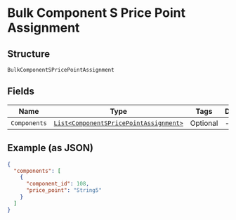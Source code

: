 
# Bulk Component S Price Point Assignment

## Structure

`BulkComponentSPricePointAssignment`

## Fields

| Name | Type | Tags | Description |
|  --- | --- | --- | --- |
| `Components` | [`List<ComponentSPricePointAssignment>`](../../doc/models/component-s-price-point-assignment.md) | Optional | - |

## Example (as JSON)

```json
{
  "components": [
    {
      "component_id": 108,
      "price_point": "String5"
    }
  ]
}
```

